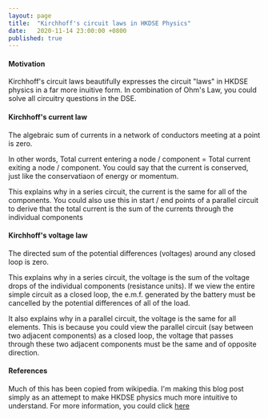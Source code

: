 ```yaml
---
layout: page
title:  "Kirchhoff's circuit laws in HKDSE Physics"
date:   2020-11-14 23:00:00 +0800
published: true
---
```


#### Motivation

Kirchhoff's circuit laws beautifully expresses the circuit "laws" in HKDSE physics in a far more inuitive form. In combination of Ohm's Law, you could solve all circuitry questions in the DSE. 

#### Kirchhoff's current law 

The algebraic sum of currents in a network of conductors meeting at a point is zero.

In other words, Total current entering a node / component = Total current exiting a node / component. You could say that the current is conserved, just like the conservatiaon of energy or momentum.

This explains why in a series circuit, the current is the same for all of the components. You could also use this in start / end points of a parallel circuit to derive that the total current is the sum of the currents through the individual components

#### Kirchhoff's voltage law

The directed sum of the potential differences (voltages) around any closed loop is zero.

This explains why in a series circuit, the voltage is the sum of the voltage drops of the individual components (resistance units). If we view the entire simple circuit as a closed loop, the e.m.f. generated by the battery must be cancelled by the potential differences of all of the load. 

It also explains why in a parallel circuit, the voltage is the same for all elements. This is because you could view the parallel circuit (say between two adjacent components) as a closed loop, the voltage that passes through these two adjacent components must be the same and of opposite direction. 

#### References

Much of this has been copied from wikipedia. I'm making this blog post simply as an attemept to make HKDSE physics much more intuitive to understand. For more information, you could click [here](https://en.wikipedia.org/wiki/Kirchhoff%27s_circuit_laws)

